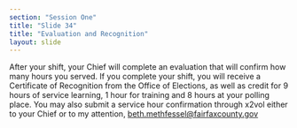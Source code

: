 ```yaml
---
section: "Session One"
title: "Slide 34"
title: "Evaluation and Recognition"
layout: slide
---
```


After your shift, your Chief will complete an evaluation that will confirm how many hours you served.  If you complete your shift, you will receive a Certificate of Recognition from the Office of Elections, as well as credit for 9 hours of service learning, 1 hour for training and 8 hours at your polling place. You may also submit a service hour confirmation through x2vol either to your Chief or to my attention, beth.methfessel@fairfaxcounty.gov

